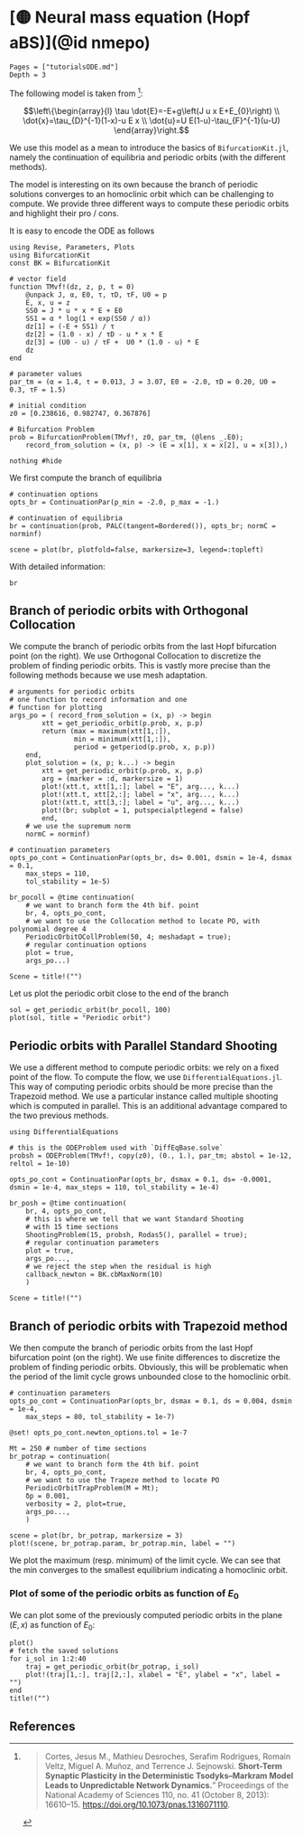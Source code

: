 # [🟡 Neural mass equation (Hopf aBS)](@id nmepo)

```@contents
Pages = ["tutorialsODE.md"]
Depth = 3
```

The following model is taken from [^Cortes]:

$$\left\{\begin{array}{l}
\tau \dot{E}=-E+g\left(J u x E+E_{0}\right) \\
\dot{x}=\tau_{D}^{-1}(1-x)-u E x \\
\dot{u}=U E(1-u)-\tau_{F}^{-1}(u-U)
\end{array}\right.$$

We use this model as a mean to introduce the basics of `BifurcationKit.jl`, namely the continuation of equilibria and periodic orbits (with the different methods).

The model is interesting on its own because the branch of periodic solutions converges to an homoclinic orbit which can be challenging to compute. We provide three different ways to compute these periodic orbits and highlight their pro / cons.

It is easy to encode the ODE as follows

```@example TUTODE
using Revise, Parameters, Plots
using BifurcationKit
const BK = BifurcationKit

# vector field
function TMvf!(dz, z, p, t = 0)
	@unpack J, α, E0, τ, τD, τF, U0 = p
	E, x, u = z
	SS0 = J * u * x * E + E0
	SS1 = α * log(1 + exp(SS0 / α))
	dz[1] = (-E + SS1) / τ
	dz[2] =	(1.0 - x) / τD - u * x * E
	dz[3] = (U0 - u) / τF +  U0 * (1.0 - u) * E
	dz
end

# parameter values
par_tm = (α = 1.4, τ = 0.013, J = 3.07, E0 = -2.0, τD = 0.20, U0 = 0.3, τF = 1.5)

# initial condition
z0 = [0.238616, 0.982747, 0.367876]

# Bifurcation Problem
prob = BifurcationProblem(TMvf!, z0, par_tm, (@lens _.E0);
	record_from_solution = (x, p) -> (E = x[1], x = x[2], u = x[3]),)

nothing #hide
```

We first compute the branch of equilibria

```@example TUTODE
# continuation options
opts_br = ContinuationPar(p_min = -2.0, p_max = -1.)

# continuation of equilibria
br = continuation(prob, PALC(tangent=Bordered()), opts_br; normC = norminf)

scene = plot(br, plotfold=false, markersize=3, legend=:topleft)
```

With detailed information:

```@example TUTODE
br
```

## Branch of periodic orbits with Orthogonal Collocation


We compute the branch of periodic orbits from the last Hopf bifurcation point (on the right). We use Orthogonal Collocation to discretize the problem of finding periodic orbits. This is vastly more precise than the following methods because we use mesh adaptation.

```@example TUTODE
# arguments for periodic orbits
# one function to record information and one
# function for plotting
args_po = (	record_from_solution = (x, p) -> begin
		xtt = get_periodic_orbit(p.prob, x, p.p)
		return (max = maximum(xtt[1,:]),
				min = minimum(xtt[1,:]),
				period = getperiod(p.prob, x, p.p))
	end,
	plot_solution = (x, p; k...) -> begin
		xtt = get_periodic_orbit(p.prob, x, p.p)
		arg = (marker = :d, markersize = 1)
		plot!(xtt.t, xtt[1,:]; label = "E", arg..., k...)
		plot!(xtt.t, xtt[2,:]; label = "x", arg..., k...)
		plot!(xtt.t, xtt[3,:]; label = "u", arg..., k...)
		plot!(br; subplot = 1, putspecialptlegend = false)
		end,
	# we use the supremum norm
	normC = norminf)

# continuation parameters
opts_po_cont = ContinuationPar(opts_br, ds= 0.001, dsmin = 1e-4, dsmax = 0.1,
	max_steps = 110,
	tol_stability = 1e-5)

br_pocoll = @time continuation(
	# we want to branch form the 4th bif. point
	br, 4, opts_po_cont,
	# we want to use the Collocation method to locate PO, with polynomial degree 4
	PeriodicOrbitOCollProblem(50, 4; meshadapt = true);
	# regular continuation options
	plot = true,
	args_po...)

Scene = title!("")
```

Let us plot the periodic orbit close to the end of the branch

```@example TUTODE
sol = get_periodic_orbit(br_pocoll, 100)
plot(sol, title = "Periodic orbit")
```

## Periodic orbits with Parallel Standard Shooting

We use a different method to compute periodic orbits: we rely on a fixed point of the flow. To compute the flow, we use `DifferentialEquations.jl`. This way of computing periodic orbits should be more precise than the Trapezoid method. We use a particular instance called multiple shooting which is computed in parallel. This is an additional advantage compared to the two previous methods.

```@example TUTODE
using DifferentialEquations

# this is the ODEProblem used with `DiffEqBase.solve`
probsh = ODEProblem(TMvf!, copy(z0), (0., 1.), par_tm; abstol = 1e-12, reltol = 1e-10)

opts_po_cont = ContinuationPar(opts_br, dsmax = 0.1, ds= -0.0001, dsmin = 1e-4, max_steps = 110, tol_stability = 1e-4)

br_posh = @time continuation(
	br, 4, opts_po_cont,
	# this is where we tell that we want Standard Shooting
	# with 15 time sections
	ShootingProblem(15, probsh, Rodas5(), parallel = true);
	# regular continuation parameters
	plot = true,
	args_po...,
	# we reject the step when the residual is high
	callback_newton = BK.cbMaxNorm(10)
	)

Scene = title!("")
```
## Branch of periodic orbits with Trapezoid method

We then compute the branch of periodic orbits from the last Hopf bifurcation point (on the right).
We use finite differences to discretize the problem of finding periodic orbits. Obviously, this will be problematic when the period of the limit cycle grows unbounded close to the homoclinic orbit.

```@example TUTODE
# continuation parameters
opts_po_cont = ContinuationPar(opts_br, dsmax = 0.1, ds = 0.004, dsmin = 1e-4,
	max_steps = 80, tol_stability = 1e-7)

@set! opts_po_cont.newton_options.tol = 1e-7

Mt = 250 # number of time sections
br_potrap = continuation(
	# we want to branch form the 4th bif. point
	br, 4, opts_po_cont,
	# we want to use the Trapeze method to locate PO
	PeriodicOrbitTrapProblem(M = Mt);
	δp = 0.001,
	verbosity = 2, plot=true,
	args_po...,
	)

scene = plot(br, br_potrap, markersize = 3)
plot!(scene, br_potrap.param, br_potrap.min, label = "")
```

We plot the maximum (resp. minimum) of the limit cycle. We can see that the min converges to the smallest equilibrium indicating a homoclinic orbit.

### Plot of some of the periodic orbits as function of $E_0$

We can plot some of the previously computed periodic orbits in the plane $(E,x)$ as function of $E_0$:

```@example TUTODE
plot()
# fetch the saved solutions
for i_sol in 1:2:40
	traj = get_periodic_orbit(br_potrap, i_sol)
	plot!(traj[1,:], traj[2,:], xlabel = "E", ylabel = "x", label = "")
end
title!("")
```

## References

[^Cortes]:> Cortes, Jesus M., Mathieu Desroches, Serafim Rodrigues, Romain Veltz, Miguel A. Muñoz, and Terrence J. Sejnowski. **Short-Term Synaptic Plasticity in the Deterministic Tsodyks–Markram Model Leads to Unpredictable Network Dynamics.**” Proceedings of the National Academy of Sciences 110, no. 41 (October 8, 2013): 16610–15. https://doi.org/10.1073/pnas.1316071110.

